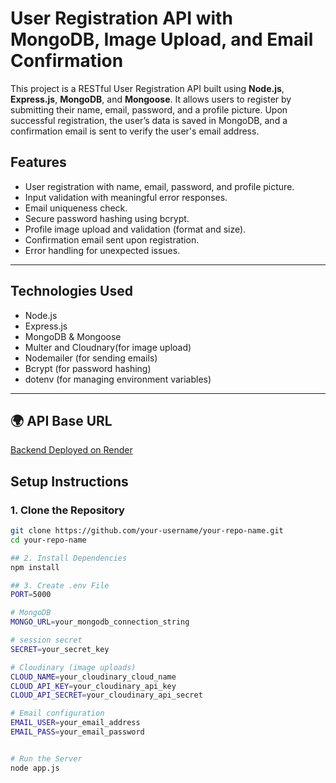 # User Registration API with MongoDB, Image Upload, and Email Confirmation

This project is a RESTful User Registration API built using **Node.js**, **Express.js**, **MongoDB**, and **Mongoose**. It allows users to register by submitting their name, email, password, and a profile picture. Upon successful registration, the user’s data is saved in MongoDB, and a confirmation email is sent to verify the user's email address.

## Features

- User registration with name, email, password, and profile picture.
- Input validation with meaningful error responses.
- Email uniqueness check.
- Secure password hashing using bcrypt.
- Profile image upload and validation (format and size).
- Confirmation email sent upon registration.
- Error handling for unexpected issues.

---

## Technologies Used

- Node.js
- Express.js
- MongoDB & Mongoose
- Multer and Cloudnary(for image upload)
- Nodemailer (for sending emails)
- Bcrypt (for password hashing)
- dotenv (for managing environment variables)

---
## 🌍 API Base URL
[Backend Deployed on Render](https://user-registration-system-uniw.onrender.com/)

## Setup Instructions

### 1. Clone the Repository

```bash
git clone https://github.com/your-username/your-repo-name.git
cd your-repo-name

## 2. Install Dependencies
npm install

## 3. Create .env File
PORT=5000

# MongoDB
MONGO_URL=your_mongodb_connection_string

# session secret
SECRET=your_secret_key

# Cloudinary (image uploads)
CLOUD_NAME=your_cloudinary_cloud_name
CLOUD_API_KEY=your_cloudinary_api_key
CLOUD_API_SECRET=your_cloudinary_api_secret

# Email configuration
EMAIL_USER=your_email_address
EMAIL_PASS=your_email_password


# Run the Server
node app.js
